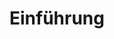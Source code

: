 ---
layout: redirect.njk
permalink: false
hideInSitemap: true
tags: level2
key: introduction_de
title: Einführung
redirect: /de/accessibility/introduction/about-accessibility/
parent: accessibility_de
order: 1
---